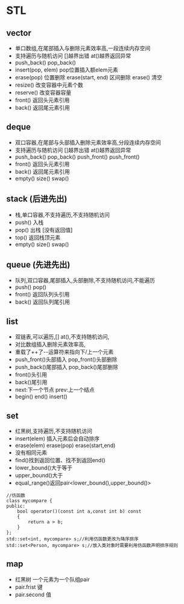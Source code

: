 # STL
## vector
- 单口数组,在尾部插入与删除元素效率高,一段连续内存空间
- 支持遍历与随机访问 []越界出错 at()越界返回异常
- push_back() pop_back()
- insert(pop, elem) pop位置插入额elem元素
- erase(pop) 位置删除 erase(start, end) 区间删除 erase() 清空
- resize() 改变容器中元素个数
- reserve() 改变容器容量
- front() 返回头元素引用
- back() 返回尾元素引用
## deque
- 双口容器,在尾部与头部插入删除元素效率高,分段连续内存空间
- 支持遍历与随机访问 []越界出错 at()越界返回异常
- push_back() pop_back() push_front() push_front()
- front() 返回头元素引用
- back() 返回尾元素引用
- empty() size() swap()
## stack (后进先出)
- 栈,单口容器,不支持遍历,不支持随机访问
- push() 入栈
- pop() 出栈 [没有返回值]
- top() 返回栈顶元素
- empty() size() swap()
## queue (先进先出)
- 队列,双口容器,尾部插入,头部删除,不支持随机访问,不能遍历
- push() pop() 
- front() 返回队列头引用
- back() 返回队列尾引用
## list
- 双链表,可以遍历,[] at(),不支持随机访问,
- 对比数组插入删除元素效率高,
- 重载了++了--运算符来指向下/上一个元素
- push_front()头部插入 pop_front()头部删除
- push_back()尾部插入 pop_back()尾部删除
- front()头引用
- back()尾引用
- next:下一个节点 prev:上一个结点
- begin() end() insert()
## set 
- 红黑树,支持遍历,不支持随机访问
- insert(elem) 插入元素后会自动排序
- erase(elem) erase(pop) erase(start,end)
- 没有相同元素
- find()找到返回位置、找不到返回end()
- lower_bound()大于等于
- upper_bound()大于
- equal_range()返回pair<lower_bound(),upper_bound()> 
```
//仿函数
class mycompare {
public:
	bool operator()(const int a,const int b) const
	{
		return a > b;
	}
};
std::set<int, mycompare> s;//利用仿函数更改为降序排序
std::set<Person, mycompare> s;//放入类对象时需要利用仿函数声明排序规则
```
## map
- 红黑树 一个元素为一个队组pair 
- pair.frist 键
- pair.second 值
